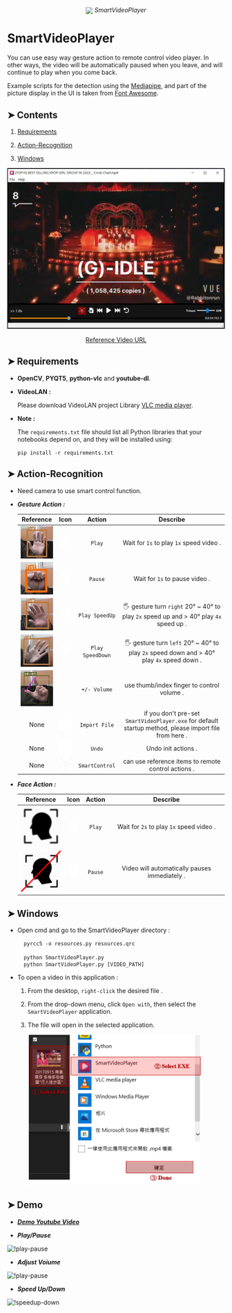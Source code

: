 <p align="center">
  <img align="center" src="SmartVideoPlayer.ico">
  <em size="10" color="#5555cc" face="serif">SmartVideoPlayer</em><br>
</p>

# SmartVideoPlayer

You can use easy way gesture action to remote control video player. In other ways, the video will be automatically paused when you leave, and will continue to play when you come back. 

Example scripts for the detection using the [Mediapipe](https://github.com/google/mediapipe), and part of the picture display in the UI is taken from [Font Awesome](https://fontawesome.com).

## ➤ Contents
1) [Requirements](#Requirements)

2) [Action-Recognition](#Action-Recognition)

3) [Windows](#Windows)

<p align="center">
    <img src="temp/demo/GUI.JPG" width=600px>
</p>
<div align="center">
  <a href="https://www.youtube.com/watch?v=FwhnuyOf8ms&ab_channel=%E6%9F%8F%E5%B0%BCBunny">Reference Video URL</a>
</div>

## ➤ Requirements

* **OpenCV**, **PYQT5**, **python-vlc** and **youtube-dl**. 
* **VideoLAN :**

    Please download VideoLAN project Library [VLC media player](https://download.cnet.com/developer/videolan/i-6197208/).
* **Note :**

    The `requirements.txt` file should list all Python libraries that your notebooks
    depend on, and they will be installed using:

    ```
    pip install -r requirements.txt
    ```

## ➤ Action-Recognition
* Need camera to use smart control function.

* ***Gesture Action :***

    |  Reference | Icon | Action |     Describe      |
    |:-----------:|:-------:|:-------:|:---------------------------:|
    | [<img src="temp/demo/start.JPG" width=100px>](temp/demo/) | [<img src="assets/play.png" width=20px>](assets/) | `Play` | Wait for `1s` to play `1x` speed video . |
    | [<img src="temp/demo/pause.JPG" width=100px>](temp/demo/) | [<img src="assets/pause.png" width=20px>](assets/) | `Pause` | Wait for `1s` to pause video . |
    | [<img src="temp/demo/incr_play_speed.JPG" width=100px>](temp/demo/) | [<img src="assets/fast-forward.png" width=20px>](assets/) | `Play SpeedUp` | 🖐 gesture turn `right` 20° ~ 40° to play `2x` speed up and  > 40° play `4x` speed up . |
    | [<img src="temp/demo/decr_play_speed.JPG" width=100px>](temp/demo/) | [<img src="assets/fast-backward.png" width=20px>](assets/) | `Play SpeedDown` | 🖐 gesture turn `left` 20° ~ 40° to play `2x` speed down and  > 40° play `4x` speed down . |
    | [<img src="temp/demo/adjust_volume.gif" width=100px>](temp/demo/) |  | `+/- Volume` | use thumb/index finger to control volume . |
    | None | [<img src="assets/file-import.png" width=30px>](assets/) | `Import File` | if you don't pre-set `SmartVideoPlayer.exe` for default startup method, please import file from here . |
    | None | [<img src="assets/undo.png" width=30px>](assets/) | `Undo` | Undo init actions . |
    | None | [<img src="assets/control-center.png" width=30px>](assets/) | `SmartControl` | can use reference items to remote control actions . |

* ***Face Action :***

    |  Reference | Icon | Action |     Describe      |
    |:-----------:|:-------:|:-------:|:---------------------------:|
    [<img src="assets/Face.png" width=100px>](assets/) | [<img src="assets/play.png" width=20px>](assets/) | `Play` | Wait for `2s` to play `1x` speed video . |
    | [<img src="assets/NoFace.png" width=100px>](temp/demo/) | [<img src="assets/pause.png" width=20px>](assets/) | `Pause` | Video will automatically pauses immediately . |


## ➤ Windows
* Open cmd and go to the SmartVideoPlayer directory :

        pyrcc5 -o resources.py resources.qrc

        python SmartVideoPlayer.py
        python SmartVideoPlayer.py [VIDEO_PATH]
        

* To open a video in this application :
    1) From the desktop, `right-click` the desired file .

    2) From the drop-down menu, click `Open with`, then select the `SmartVideoPlayer` application.

    3) The file will open in the selected application.

        <img src="temp/demo/open_in_file.png" width=400px>


## ➤ Demo

* [***Demo Youtube Video***](https://www.youtube.com/watch?v=f4rDzsXY1QQ)

* ***Play/Pause***

![!play-pause](temp/demo/play-pause.gif)

* ***Adjust Voiume***

![!play-pause](temp/demo/adjust-volume.gif)

* ***Speed Up/Down***

![!speedup-down](temp/demo/speedup-down.gif)
